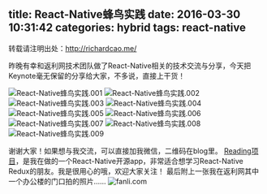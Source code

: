 title: React-Native蜂鸟实践
date: 2016-03-30 10:31:42
categories: hybrid
tags: react-native
---
转载请注明出处：http://richardcao.me/

昨晚有幸和返利网技术团队做了React-Native相关的技术交流与分享，今天把Keynote毫无保留的分享给大家，不多说，直接上干货！

![React-Native蜂鸟实践.001](http://7xr0xq.com1.z0.glb.clouddn.com/React-Native%E8%9C%82%E9%B8%9F%E5%AE%9E%E8%B7%B5.001.jpeg)
![React-Native蜂鸟实践.002](http://7xr0xq.com1.z0.glb.clouddn.com/React-Native%E8%9C%82%E9%B8%9F%E5%AE%9E%E8%B7%B5.002.jpeg)
![React-Native蜂鸟实践.003](http://7xr0xq.com1.z0.glb.clouddn.com/React-Native%E8%9C%82%E9%B8%9F%E5%AE%9E%E8%B7%B5.003.jpeg)
![React-Native蜂鸟实践.004](http://7xr0xq.com1.z0.glb.clouddn.com/React-Native%E8%9C%82%E9%B8%9F%E5%AE%9E%E8%B7%B5.004.jpeg)
![React-Native蜂鸟实践.005](http://7xr0xq.com1.z0.glb.clouddn.com/React-Native%E8%9C%82%E9%B8%9F%E5%AE%9E%E8%B7%B5.005.jpeg)
![React-Native蜂鸟实践.006](http://7xr0xq.com1.z0.glb.clouddn.com/React-Native%E8%9C%82%E9%B8%9F%E5%AE%9E%E8%B7%B5.006.jpeg)
![React-Native蜂鸟实践.007](http://7xr0xq.com1.z0.glb.clouddn.com/React-Native%E8%9C%82%E9%B8%9F%E5%AE%9E%E8%B7%B5.007.jpeg)
![React-Native蜂鸟实践.008](http://7xr0xq.com1.z0.glb.clouddn.com/React-Native%E8%9C%82%E9%B8%9F%E5%AE%9E%E8%B7%B5.008.jpeg)
![React-Native蜂鸟实践.009](http://7xr0xq.com1.z0.glb.clouddn.com/React-Native%E8%9C%82%E9%B8%9F%E5%AE%9E%E8%B7%B5.009.jpeg)

谢谢大家！如果想与我交流，可以直接加我微信，二维码在blog里。
[Reading项目](https://github.com/attentiveness/reading)，是我在做的一个React-Native开源app，非常适合想学习React-Native Redux的朋友。我是很用心的哦，欢迎大家关注！
最后附上一张我在返利网其中一个办公楼的门口拍的照片……
![fanli.com](http://7xr0xq.com1.z0.glb.clouddn.com/fanli.com.jpg)